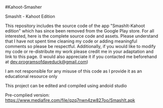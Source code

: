 #Kahoot-Smasher

SmashIt - Kahoot Edition

This repository includes the source code of the app "SmashIt-Kahoot edition" which has since been removed from the Google Play store.
For all interested, here is the complete source code and assets.
Please understand that I have not spent time cleaning my code or adding meaningful comments so please be respectful.
Additionally, if you would like to modify my code or re-distribute my work please credit me in your adaptation and link to this page.
(I would also appreciate it if you contacted me beforehand at dev.programsofdaveduck@gmail.com)

I am not responsible for any misuse of this code as I provide it as an educational resource only

This project can be edited and compiled using andoid studio

Pre-complied version: https://www.mediafire.com/file/qzq7nwn4zw827oo/SmashIt.apk
